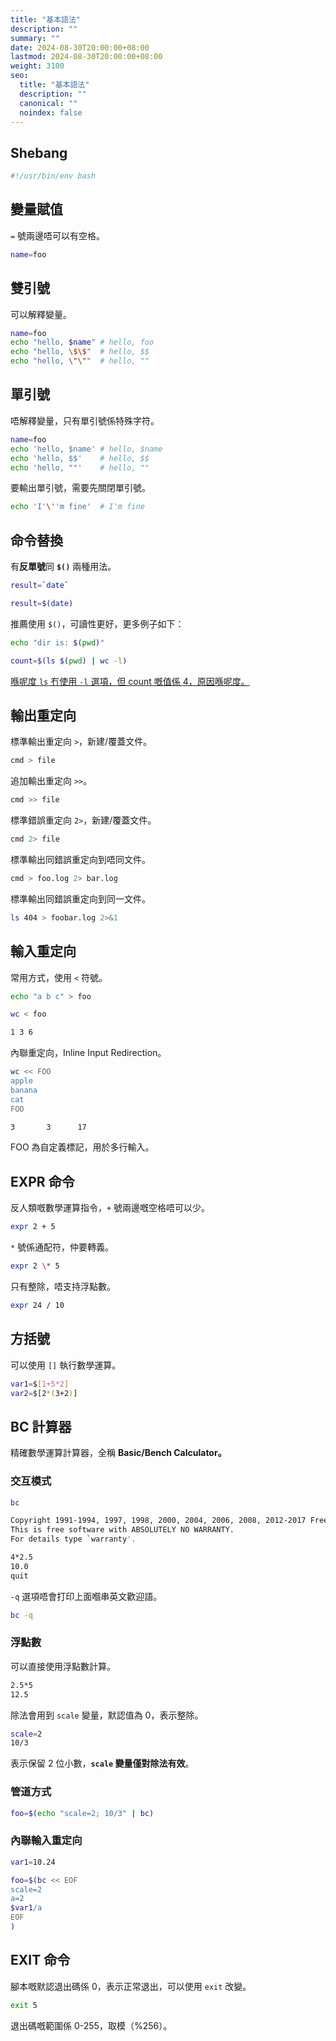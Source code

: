 ```yaml
---
title: "基本語法"
description: ""
summary: ""
date: 2024-08-30T20:00:00+08:00
lastmod: 2024-08-30T20:00:00+08:00
weight: 3100
seo:
  title: "基本語法"
  description: ""
  canonical: ""
  noindex: false
---
```


## Shebang

```bash {frame="none"}
#!/usr/bin/env bash
```

## 變量賦值

`=` 號兩邊唔可以有空格。

```bash {frame="none"}
name=foo
```

## 雙引號

可以解釋變量。

```bash {frame="none"}
name=foo
echo "hello, $name" # hello, foo
echo "hello, \$\$"  # hello, $$
echo "hello, \"\""  # hello, ""
```

## 單引號

唔解釋變量，只有單引號係特殊字符。

```bash {frame="none"}
name=foo
echo 'hello, $name' # hello, $name
echo 'hello, $$'    # hello, $$
echo 'hello, ""'    # hello, ""
```

要輸出單引號，需要先關閉單引號。

```bash {frame="none"}
echo 'I'\''m fine'  # I'm fine
```

## 命令替換

有**反單號**同 **`$()`** 兩種用法。

```bash {frame="none"}
result=`date`
```

```bash {frame="none"}
result=$(date)
```

推薦使用 `$()`，可讀性更好，更多例子如下：

```bash {frame="none"}
echo "dir is: $(pwd)"
```

```bash {frame="none"}
count=$(ls $(pwd) | wc -l)
```

[喺呢度 `ls` 冇使用 `-l` 選項，但 count 嘅值係 4，原因喺呢度。](/zh-cn/linux/cmd/common-1/#隱藏字符)

## 輸出重定向

標準輸出重定向 `>`，新建/覆蓋文件。

```bash {frame="none"}
cmd > file
```

追加輸出重定向 `>>`。

```bash {frame="none"}
cmd >> file
```

標準錯誤重定向 `2>`，新建/覆蓋文件。

```bash {frame="none"}
cmd 2> file
```

標準輸出同錯誤重定向到唔同文件。

```bash {frame="none"}
cmd > foo.log 2> bar.log
```

標準輸出同錯誤重定向到同一文件。

```bash {frame="none"}
ls 404 > foobar.log 2>&1
```

## 輸入重定向

常用方式，使用 `<` 符號。

```bash {frame="none"}
echo "a b c" > foo
```

```bash {frame="none"}
wc < foo
```

```bash {frame="none"}
1 3 6
```

內聯重定向，Inline Input Redirection。

```bash {frame="none"}
wc << FOO
apple
banana
cat
FOO
```

```bash {frame="none"}
3       3      17
```

FOO 為自定義標記，用於多行輸入。

## EXPR 命令

反人類嘅數學運算指令，`+` 號兩邊嘅空格唔可以少。

```bash {frame="none"}
expr 2 + 5
```

`*` 號係通配符，仲要轉義。

```bash {frame="none"}
expr 2 \* 5
```

只有整除，唔支持浮點數。

```bash {frame="none"}
expr 24 / 10
```

## 方括號

可以使用 `[]` 執行數學運算。

```bash {frame="none"}
var1=$[1+5*2]
var2=$[2*(3+2)]
```

## BC 計算器

精確數學運算計算器，全稱 **Basic/Bench Calculator。**

### 交互模式

```bash {frame="none"}
bc
```

```bash {frame="none"}
Copyright 1991-1994, 1997, 1998, 2000, 2004, 2006, 2008, 2012-2017 Free Software Foundation, Inc.
This is free software with ABSOLUTELY NO WARRANTY.
For details type `warranty'.
```

```bash {frame="none"}
4*2.5
10.0
quit
```

`-q` 選項唔會打印上面嗰串英文歡迎語。

```bash {frame="none"}
bc -q
```

### 浮點數

可以直接使用浮點數計算。

```bash {frame="none"}
2.5*5
12.5
```

除法會用到 `scale` 變量，默認值為 0，表示整除。

```bash {frame="none"}
scale=2
10/3
```

表示保留 2 位小數，**`scale` 變量僅對除法有效**。

### 管道方式

```bash {frame="none"}
foo=$(echo "scale=2; 10/3" | bc)
```

### 內聯輸入重定向

```bash {frame="none"}
var1=10.24

foo=$(bc << EOF
scale=2
a=2
$var1/a
EOF
)
```

## EXIT 命令

腳本嘅默認退出碼係 0，表示正常退出，可以使用 `exit` 改變。

```bash {frame="none"}
exit 5
```

退出碼嘅範圍係 0-255，取模（%256）。
